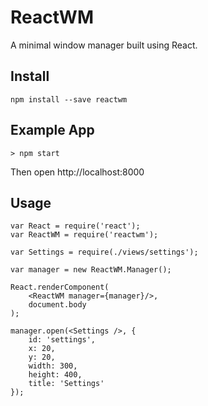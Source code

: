 ReactWM
=======

A minimal window manager built using React.

## Install

```
npm install --save reactwm
```

## Example App

```
> npm start
```

Then open http://localhost:8000

## Usage

```javscript
var React = require('react');
var ReactWM = require('reactwm');

var Settings = require(./views/settings');

var manager = new ReactWM.Manager();

React.renderComponent(
    <ReactWM manager={manager}/>,
    document.body
);

manager.open(<Settings />, {
    id: 'settings',
    x: 20,
    y: 20,
    width: 300,
    height: 400,
    title: 'Settings'
});
```
